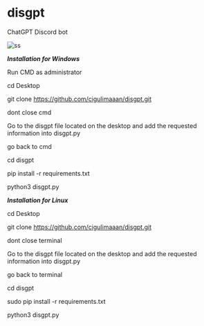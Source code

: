 # disgpt
ChatGPT  Discord bot

![ss](https://user-images.githubusercontent.com/127283701/227361691-625b7bfd-b128-44db-a55c-24163b3a0d69.jpg)



***Installation for Windows***

Run CMD as administrator

cd Desktop

git clone https://github.com/cigulimaaan/disgpt.git

dont close cmd

Go to the disgpt file located on the desktop and add the requested information into disgpt.py

go back to cmd

cd disgpt

pip install -r requirements.txt

python3 disgpt.py


***Installation for Linux***

cd Desktop 

git clone https://github.com/cigulimaaan/disgpt.git

dont close terminal

Go to the disgpt file located on the desktop and add the requested information into disgpt.py

go back to terminal

cd disgpt

sudo pip install -r requirements.txt

python3 disgpt.py
